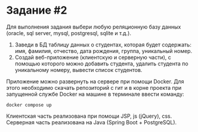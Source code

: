 # **Задание #2**

Для выполнения задания выбери любую реляционную базу данных (oracle, sql server, mysql, postgresql, sqlite и т.д.).

1. Заведи в БД таблицу данных о студентах, которая будет содержать: имя, фамилия, отчество, дата рождения, группа, уникальный номер.
2. Создай веб-приложение (клиентскую и серверную части), с помощью которого можно добавить студента, удалить студента по уникальному номеру, вывести список студентов.

Приложение можно развернуть на сервере при помощи Docker. Для этого необходимо скачать репозиторий с гит и в корне 
проекта при запущенной службе Docker на машине в терминале ввести команду:

```docker compose up```

Клиентская часть реализована при помощи JSP, js (jQuery), css.
Серверная часть реализована на Java (Spring Boot + PostgreSQL).
